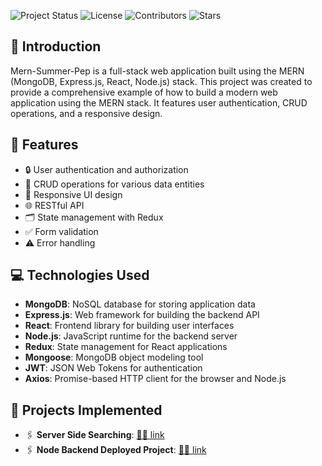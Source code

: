 ![Project Status](https://img.shields.io/badge/status-active-brightgreen)
![License](https://img.shields.io/badge/license-MIT-blue)
![Contributors](https://img.shields.io/github/contributors/Ashish-forGit/MERN-Summer-PEP)
![Stars](https://img.shields.io/github/stars/Ashish-forGit/MERN-Summer-PEP)

## 🌟 Introduction
Mern-Summer-Pep is a full-stack web application built using the MERN (MongoDB, Express.js, React, Node.js) stack. This project was created to provide a comprehensive example of how to build a modern web application using the MERN stack. It features user authentication, CRUD operations, and a responsive design.

## 🚀 Features
- 🔒 User authentication and authorization
- 📝 CRUD operations for various data entities
- 📱 Responsive UI design
- 🌐 RESTful API
- 🗂️ State management with Redux
- ✅ Form validation
- ⚠️ Error handling

## 💻 Technologies Used
- **MongoDB**: NoSQL database for storing application data
- **Express.js**: Web framework for building the backend API
- **React**: Frontend library for building user interfaces
- **Node.js**: JavaScript runtime for the backend server
- **Redux**: State management for React applications
- **Mongoose**: MongoDB object modeling tool
- **JWT**: JSON Web Tokens for authentication
- **Axios**: Promise-based HTTP client for the browser and Node.js

## 📂 Projects Implemented
- 🖇️ **Server Side Searching**: [📁🔗 link](https://ashish-forgit.github.io/MERN-Summer-PEP/Day8_js-Server%20side%20searching/)
- 🖇️ **Node Backend Deployed Project**: [📁🔗 link](https://mern-summer-pep.onrender.com/)
